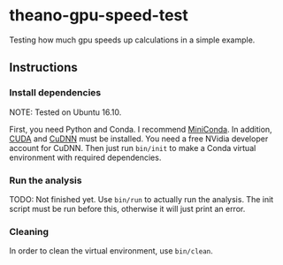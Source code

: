 # theano-gpu-speed-test
Testing how much gpu speeds up calculations in a simple example.

## Instructions

### Install dependencies

NOTE: Tested on Ubuntu 16.10.

First, you need Python and Conda. I recommend [MiniConda](https://conda.io/miniconda.html). In addition, [CUDA](https://developer.nvidia.com/cuda-downloads) and [CuDNN](https://developer.nvidia.com/cudnn) must be installed. You need a free NVidia developer account for CuDNN. Then just run `bin/init` to make a Conda virtual environment with required dependencies.

### Run the analysis

TODO: Not finished yet. Use `bin/run` to actually run the analysis. The init script must be run before this, otherwise it will just print an error.

### Cleaning

In order to clean the virtual environment, use `bin/clean`.

